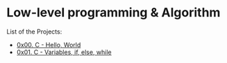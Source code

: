 # Low-level programming & Algorithm

List of the Projects:
* [0x00. C - Hello, World](https://github.com/pforciol/holbertonschool-low_level_programming/tree/master/0x00-hello_world)
* [0x01. C - Variables, if, else, while](https://github.com/pforciol/holbertonschool-low_level_programming/tree/master/0x01-variables_if_else_while)
